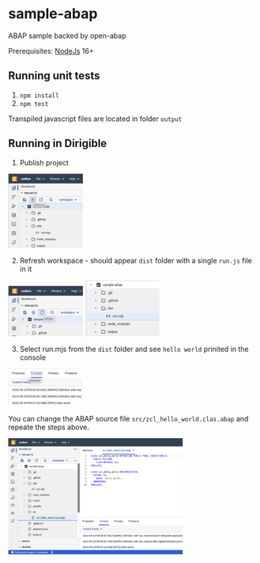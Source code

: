 # sample-abap
ABAP sample backed by open-abap

Prerequisites: [NodeJs](https://nodejs.org/) 16+

## Running unit tests
1. `npm install`
2. `npm test`

Transpiled javascript files are located in folder `output`

## Running in Dirigible

1. Publish project

<img src="images/abap-publish.png" width="30%">

2. Refresh workspace - should appear `dist` folder with a single `run.js` file in it

<img src="images/abap-refresh.png" width="30%">
<img src="images/abap-transpiled.png" width="30%">

3. Select run.mjs from the `dist` folder and see `hello world` prinited in the console

<img src="images/abap-result.png" width="30%">

You can change the ABAP source file `src/zcl_hello_world.clas.abap` and repeate the steps above.

<img src="images/abap-code.png" width="70%">

